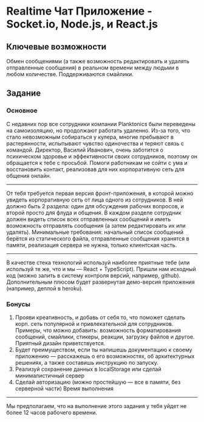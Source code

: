 # Realtime Чат Приложение - Socket.io, Node.js, и React.js

## Ключевые возможности

Обмен сообщениями (а также возможность редактировать и удалять отправленные сообщения)
в реальном времени между людьми в любом количестве. Поддерживаются смайлики.

## Задание

### Основное

С недавних пор все сотрудники компании Planktonics были переведены на
самоизоляцию, но продолжают работать удаленно. Из-за того, что стало невозможным
собираться у кулера, многие пребывают в растерянности, испытывают чувство
одиночества и теряют связь с командой.
Директор, Василий Иванович, очень заботится о психическом здоровье и
эффективности своих сотрудников, поэтому он обращается к тебе с просьбой. Помоги
работникам не сойти с ума и восстановить контакт, реализовав для них корпоративную
сеть для общения онлайн.

---

От тебя требуется первая версия фронт-приложения, в которой можно увидеть
корпоративную сеть от лица одного из сотрудников. В ней должно быть 2 раздела:
один для обсуждения рабочих вопросов, и второй просто для флуда и общения. В
каждом разделе сотрудник должен видеть список всех отправленных сообщений и
иметь возможность отправлять сообщения (а затем редактировать их или удалять).
Минимальные требования: начальный список сообщений берётся из статического
файла, отправленные сообщения хранятся в памяти, реализация сервера не нужна,
только клиентская часть.

---

В качестве стека технологий используй наиболее приятные тебе (или используй те же,
что и мы — React + TypeScript).
Пришли нам исходный код (можно залить в систему контроля версий, например,
github). Дополнительным плюсом будет развернутая демо-версия приложения
(например, деплой в heroku).

### Бонусы

1. Прояви креативность, и добавь от себя то, что поможет сделать корп. сеть
   популярной и привлекательной для сотрудников. Примеры, что можно
   добавить: возможность форматирования сообщений, смайлики, стикеры,
   реакции, загрузку файлов и другое. Приятный дизайн приветствуется.
2. Будет преимуществом, если ты напишешь документацию к своему приложению
   — расскажешь о его возможностях, об архитектурных решениях, а также
   составишь инструкцию по запуску.
3. Реализуй сохранение данных в localStorage или сделай минималистичный
   сервер
4. Сделай авторизацию (можно простейшую — все в памяти, без серверной части)
   Время выполнения

---

Мы предполагаем, что на выполнение этого задания у тебя уйдет не более 12 часов
рабочего времени.
